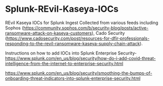 # Splunk-REvil-Kaseya-IOCs
REvil Kaseya IOCs for Splunk Ingest
Collected from various feeds including Sophos (https://community.sophos.com/b/security-blog/posts/active-ransomware-attack-on-kaseya-customers),
Cado Security (https://www.cadosecurity.com/post/resources-for-dfir-professionals-responding-to-the-revil-ransomware-kaseya-supply-chain-attack).

Instructions on how to add IOCs into Splunk Enterprise Security-
https://www.splunk.com/en_us/blog/security/how-do-i-add-covid-threat-intelligence-from-the-internet-to-enterprise-security.html

https://www.splunk.com/en_us/blog/security/smoothing-the-bumps-of-onboarding-threat-indicators-into-splunk-enterprise-security.html
